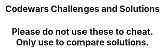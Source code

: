# <div align='center'>Codewars Challenges and Solutions</div>

# <div align='center'>Please do not use these to cheat. Only use to compare solutions.</div>

